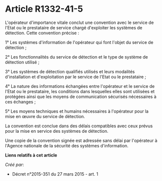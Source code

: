 # Article R1332-41-5

L'opérateur d'importance vitale conclut une convention avec le service de l'Etat ou le prestataire de service chargé
d'exploiter les systèmes de détection. Cette convention précise : 

1° Les systèmes d'information de l'opérateur qui font l'objet du service de détection ; 

2° Les fonctionnalités du service de détection et le type de système de détection utilisé ; 

3° Les systèmes de détection qualifiés utilisés et leurs modalités d'installation et d'exploitation par le service de l'Etat
ou le prestataire ; 

4° La nature des informations échangées entre l'opérateur et le service de l'Etat ou le prestataire, les conditions dans
lesquelles elles sont utilisées et protégées ainsi que les moyens de communication sécurisés nécessaires à ces échanges ; 

5° Les moyens techniques et humains nécessaires à l'opérateur pour la mise en œuvre du service de détection. 

La convention est conclue dans des délais compatibles avec ceux prévus pour la mise en service des systèmes de détection. 

Une copie de la convention signée est adressée sans délai par l'opérateur à l'Agence nationale de la sécurité des systèmes
d'information.

**Liens relatifs à cet article**

_Créé par_:

  - Décret n°2015-351 du 27 mars 2015 - art. 1
